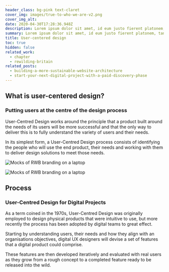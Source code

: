 ```yaml
---
header_class: bg-pink text-claret
cover_img: images/true-to-who-we-are-v2.png
cover_img_alt: 
date: 2020-04-30T17:28:36.948Z
description: Lorem ipsum dolor sit amet, id eum justo fierent platonem, tantas iriure interpretaris nec in. Sensibus convenire splendide eu nec, posse summo euismod te qui.
summary: Lorem ipsum dolor sit amet, id eum justo fierent platonem, tantas iriure interpretaris nec in. Sensibus convenire splendide eu nec, posse summo euismod te qui.
title: User-centered design
toc: true
hidden: false
related_work:
  - chapter
  - rewilding-britain
related_posts:
  - building-a-more-sustainable-website-architecture
  - start-your-next-digital-project-with-a-paid-discovery-phase
---
```


<section class="grid grid-cols-12 gap-10 mt-20 section--lg">
  <div class="col-span-full md:col-span-6 lg:col-span-8">
    <h2 class="text-md h--condensed">What is user-centered design?</h2>
    <h3 class="mt-5 h2">Putting users at the centre of the design process</h3>
    <div class="mt-10 prose">
      <p>User-Centred Design works around the principle that a product built around the needs of its users will be more successful and that the only way to deliver this is to fully understand the variety of users and their needs.</p>
      <p>In its simplest form, a User-Centred Design process consists of identifying the people who will use the end product, their needs and working with them to deliver design solutions to meet those needs.</p>    
    </div>
  </div>
  <div class="col-span-full md:col-span-6 lg:col-span-4">

  ![Mocks of RWB branding on a laptop](../images/brand-rwb.jpg )

  </div>
</section>

<section class="grid grid-cols-12 gap-10 mt-20 section--lg">
  <div class="col-span-full md:col-span-6 lg:col-span-4">

  ![Mocks of RWB branding on a laptop](../images/brand-rwb.jpg )

  </div>
  <div class="col-span-full md:col-span-6 lg:col-span-8">
    <h2 class="text-md h--condensed">Process</h2>
    <h3 class="mt-5 h2">User-Centred Design for Digital Projects</h3>
    <div class="mt-10 prose">
      <p>As a term coined in the 1970s, User-Centred Design was originally employed to design physical products that were intuitive to use, but more recently the process has been adopted by digital teams to great effect.</p>
      <p>Starting by understanding users, their needs and how they align with an organisations objectives, digital UX designers will devise a set of features that a digital product could comprise.</p>
      <p>These features are then developed iteratively and evaluated with real users as they grow from a rough concept to a completed feature ready to be released into the wild.</p>
    </div>
  </div>

</section>
